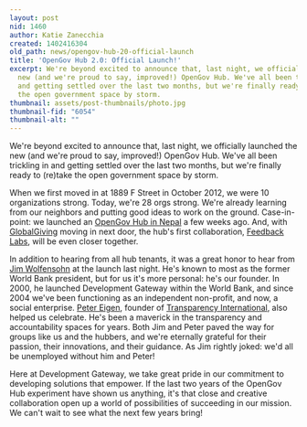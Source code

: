 ```yaml
---
layout: post
nid: 1460
author: Katie Zanecchia
created: 1402416304
old_path: news/opengov-hub-20-official-launch
title: 'OpenGov Hub 2.0: Official Launch!'
excerpt: We're beyond excited to announce that, last night, we officially launched the
  new (and we're proud to say, improved!) OpenGov Hub. We've all been trickling in
  and getting settled over the last two months, but we're finally ready to (re)take
  the open government space by storm.
thumbnail: assets/post-thumbnails/photo.jpg
thumbnail-fid: "6054"
thumbnail-alt: ""
---
```


We're beyond excited to announce that, last night, we officially launched the new (and we're proud to say, improved!) OpenGov Hub. We've all been trickling in and getting settled over the last two months, but we're finally ready to (re)take the open government space by storm.

When we first moved in at 1889 F Street in October 2012, we were 10 organizations strong. Today, we're 28 orgs strong. We're already learning from our neighbors and putting good ideas to work on the ground. Case-in-point: we launched an [OpenGov Hub in Nepal](http://opengovhub.org/nepal/ "OGH Nepal") a few weeks ago. And, with [GlobalGiving](http://www.globalgiving.org/ "GlobalGiving") moving in next door, the hub's first collaboration, [Feedback Labs](http://feedbacklabs.org/ "Feedback Labs"), will be even closer together.

In addition to hearing from all hub tenants, it was a great honor to hear from [Jim Wolfensohn](http://en.wikipedia.org/wiki/James_Wolfensohn) at the launch last night. He's known to most as the former World Bank president, but for us it's more personal: he's our founder. In 2000, he launched Development Gateway within the World Bank, and since 2004 we've been functioning as an independent non-profit, and now, a social enterprise. [Peter Eigen](http://en.wikipedia.org/wiki/Peter_Eigen), founder of [Transparency International](http://www.transparency.org/country), also helped us celebrate. He's been a maverick in the transparency and accountability spaces for years. Both Jim and Peter paved the way for groups like us and the hubbers, and we're eternally grateful for their passion, their innovations, and their guidance. As Jim rightly joked: we'd all be unemployed without him and Peter!

Here at Development Gateway, we take great pride in our commitment to developing solutions that empower. If the last two years of the OpenGov Hub experiment have shown us anything, it's that close and creative collaboration open up a world of possibilities of succeeding in our mission. We can't wait to see what the next few years bring!
